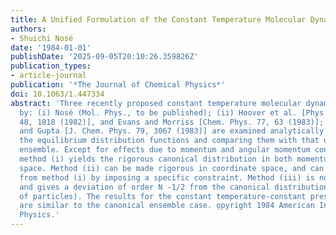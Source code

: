 ```yaml
---
title: A Unified Formulation of the Constant Temperature Molecular Dynamics Methods
authors:
- Shuichi Nosé
date: '1984-01-01'
publishDate: '2025-09-05T20:10:26.359826Z'
publication_types:
- article-journal
publication: '*The Journal of Chemical Physics*'
doi: 10.1063/1.447334
abstract: 'Three recently proposed constant temperature molecular dynamics methods
  by: (i) Nosé (Mol. Phys., to be published); (ii) Hoover et al. [Phys. Rev. Lett.
  48, 1818 (1982)], and Evans and Morriss [Chem. Phys. 77, 63 (1983)]; and (iii) Haile
  and Gupta [J. Chem. Phys. 79, 3067 (1983)] are examined analytically via calculating
  the equilibrium distribution functions and comparing them with that of the canonical
  ensemble. Except for effects due to momentum and angular momentum conservation,
  method (i) yields the rigorous canonical distribution in both momentum and coordinate
  space. Method (ii) can be made rigorous in coordinate space, and can be derived
  from method (i) by imposing a specific constraint. Method (iii) is not rigorous
  and gives a deviation of order N -1/2 from the canonical distribution (N the number
  of particles). The results for the constant temperature-constant pressure ensemble
  are similar to the canonical ensemble case. o̧pyright 1984 American Institute of
  Physics.'
---
```

